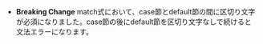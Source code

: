 - **Breaking Change** match式において、case節とdefault節の間に区切り文字が必須になりました。case節の後にdefault節を区切り文字なしで続けると文法エラーになります。
